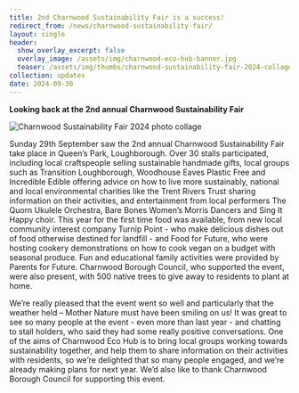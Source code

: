 ```yaml
---
title: 2nd Charnwood Sustainability Fair is a success!
redirect_from: /news/charnwood-sustainability-fair/
layout: single
header:
  show_overlay_excerpt: false
  overlay_image: /assets/img/charnwood-eco-hub-banner.jpg
  teaser: /assets/img/thumbs/charnwood-sustainability-fair-2024-collage-small.png
collection: updates
date: 2024-09-30
---
```


**Looking back at the 2nd annual Charnwood Sustainability Fair**

![Charnwood Sustainability Fair 2024 photo collage](/assets/img/charnwood-sustainability-fair-2024-collage.png)

Sunday 29th September saw the 2nd annual Charnwood Sustainability Fair take place in Queen’s Park, Loughborough. Over 30 stalls participated, including local craftspeople selling sustainable handmade gifts, local groups such as Transition Loughborough, Woodhouse Eaves Plastic Free and Incredible Edible offering advice on how to live more sustainably, national and local environmental charities like the Trent Rivers Trust sharing information on their activities, and entertainment from local performers The Quorn Ukulele Orchestra, Bare Bones Women’s Morris Dancers and Sing It Happy choir. This year for the first time food was available, from new local community interest company Turnip Point - who make delicious dishes out of food otherwise destined for landfill - and Food for Future, who were hosting cookery demonstrations on how to cook vegan on a budget with seasonal produce. Fun and educational family activities were provided by Parents for Future. Charnwood Borough Council, who supported the event, were also present, with 500 native trees to give away to residents to plant at home.

We’re really pleased that the event went so well and particularly that the weather held – Mother Nature must have been smiling on us! It was great to see so many people at the event - even more than last year - and chatting to stall holders, who said they had some really positive conversations. One of the aims of Charnwood Eco Hub is to bring local groups working towards sustainability together, and help them to share information on their activities with residents, so we’re delighted that so many people engaged, and we’re already making plans for next year. We’d also like to thank Charnwood Borough Council for supporting this event.

